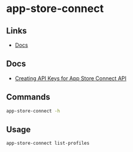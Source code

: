 # app-store-connect

<!--
https://github.com/ittybittyapps/appstoreconnect-cli
-->

## Links

- [Docs](https://github.com/codemagic-ci-cd/cli-tools/blob/master/docs/app-store-connect/README.md)

## Docs

- [Creating API Keys for App Store Connect API](https://developer.apple.com/documentation/appstoreconnectapi/creating_api_keys_for_app_store_connect_api)

<!-- ##

```sh
export APP_STORE_CONNECT_ISSUER_ID=
``` -->

## Commands

```sh
app-store-connect -h
```

## Usage

```sh
app-store-connect list-profiles
```

<!-- ## Tips -->

<!-- ###

1. [App Store Connect](https://appstoreconnect.apple.com/)
2. Users and Access -->

<!--
https://appstoreconnect.apple.com/access/api
-->
